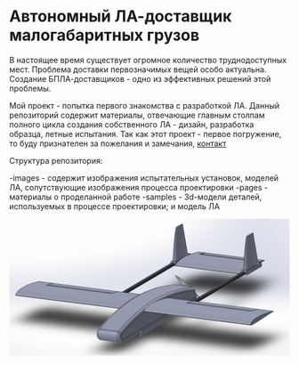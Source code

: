 # Автономный ЛА-доставщик малогабаритных грузов

В настоящее время существует огромное количество труднодоступных мест. Проблема доставки первозначимых вещей особо актуальна. Создание БПЛА-доставщиков - одно из эффективных решений этой проблемы.

Мой проект - попытка первого знакомства с разработкой ЛА. Данный репозиторий содержит материалы, отвечающие главным столпам полного цикла создания собственного ЛА - дизайн, разработка образца, летные испытания. Так как этот проект - первое погружение, то буду признателен за пожелания и замечания, [контакт](https://t.me/Dantasik75)

Структура репозитория:

-images - содержит изображения испытательных установок, моделей ЛА, сопутствующие изображения процесса проектировки
-pages - материалы о проделанной работе
-samples - 3d-модели деталей, используемых в процессе проектировки; и модель ЛА

![Концепт ЛА](https://github.com/Suturin-Daniil/UAV/blob/main/images/3d_concept.png)